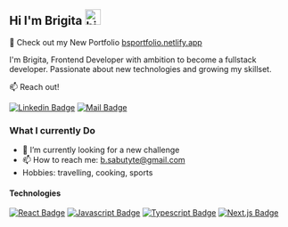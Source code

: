 ## Hi I'm Brigita <img src="https://user-images.githubusercontent.com/1303154/88677602-1635ba80-d120-11ea-84d8-d263ba5fc3c0.gif" width="28px" height="28px" alt="hi">

🚀 Check out my New Portfolio [bsportfolio.netlify.app](http://bsportfolio.netlify.app/)

I'm Brigita, Frontend Developer with ambition to become a fullstack developer. Passionate about new technologies and growing my skillset.

:mailbox: Reach out!

[![Linkedin Badge](https://img.shields.io/badge/-Brigita-0e76a8?style=flat&labelColor=0e76a8&logo=linkedin&logoColor=white)](https://www.linkedin.com/in/brigita-sabutytė-junior-web-dev) [![Mail Badge](https://img.shields.io/badge/-b.sabutyte-c0392b?style=flat&labelColor=c0392b&logo=gmail&logoColor=white)](mailto:b.sabutyte@gmail.com)

### What I currently Do

- 🔭 I’m currently looking for a new challenge
- 📫 How to reach me: b.sabutyte@gmail.com
- Hobbies: travelling, cooking, sports

#### Technologies

<!-- TODO: Make technologies links takes you to repositories -->

[![React Badge](https://img.shields.io/badge/-React-61DBFB?style=for-the-badge&labelColor=black&logo=react&logoColor=61DBFB)](#) [![Javascript Badge](https://img.shields.io/badge/-Javascript-F0DB4F?style=for-the-badge&labelColor=black&logo=javascript&logoColor=F0DB4F)](#) [![Typescript Badge](https://img.shields.io/badge/-Typescript-007acc?style=for-the-badge&labelColor=black&logo=typescript&logoColor=007acc)](#) [![Next.js Badge](https://img.shields.io/badge/-Nextjs-#f7f5f5?style=for-the-badge&labelColor=black&logo=next.js&logoColor=white)](#)
